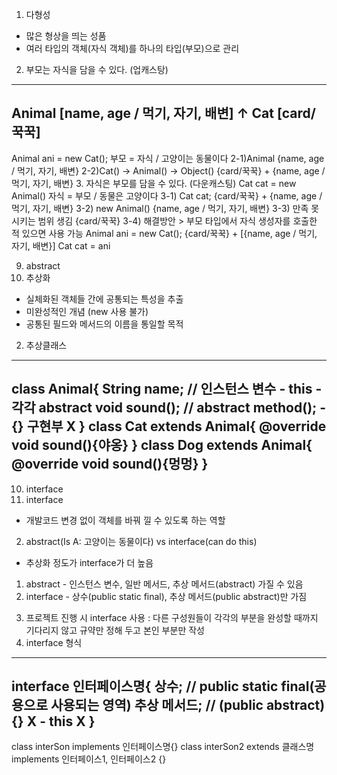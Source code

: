 1. 다형성
- 많은 형상을 띄는 성품
- 여러 타입의 객체(자식 객체)를 하나의 타입(부모)으로 관리

2. 부모는 자식을 담을 수 있다. (업캐스탕)
-------------------------------------
Animal [name, age / 먹기, 자기, 배변]
↑
Cat [card/꾹꾹]
-------------------------------------
Animal ani = new Cat();    부모 = 자식 / 고양이는 동물이다
2-1)Animal {name, age / 먹기, 자기, 배변}
2-2)Cat() → Animal() → Object()
{card/꾹꾹} + {name, age / 먹기, 자기, 배변}
3. 자식은 부모를 담을 수 있다. (다운캐스팅)
Cat cat = new Animal()     자식 = 부모 / 동물은 고양이다
3-1) Cat cat; {card/꾹꾹} + {name, age / 먹기, 자기, 배변}
3-2) new Animal() {name, age / 먹기, 자기, 배변}
3-3) 만족 못 시키는 범위 생김 {card/꾹꾹}
3-4) 해결방안 > 부모 타입에서 자식 생성자를 호출한 적 있으면 사용 가능
Animal ani = new Cat(); {card/꾹꾹} + [{name, age / 먹기, 자기, 배변}]
Cat cat = ani 

9. abstract
1. 추상화
- 실체화된 객체들 간에 공통되는 특성을 추출
- 미완성적인 개념 (new 사용 불가)
- 공통된 필드와 메서드의 이름을 통일할 목적
2. 추상클래스
-----------------------------------------------------------------------
class Animal{
    String name; // 인스턴스 변수 - this - 각각
    abstract void sound(); // abstract method(); - {} 구현부 X
}
class Cat extends Animal{
    @override void sound(){야옹}
}
class Dog extends Animal{
    @override void sound(){멍멍}
}
-----------------------------------------------------------------------

10. interface
1. interface
- 개발코드 변경 없이 객체를 바꿔 낄 수 있도록 하는 역할 
2. abstract(Is A: 고양이는 동물이다) vs interface(can do this)
- 추상화 정도가 interface가 더 높음
1) abstract - 인스턴스 변수, 일반 메서드, 추상 메서드(abstract) 가질 수 있음
2) interface - 상수(public static final), 추상 메서드(public abstract)만 가짐
3. 프로젝트 진행 시 interface 사용
: 다른 구성원들이 각각의 부분을 완성할 때까지 기다리지 않고 규약만 정해 두고 본인 부분만 작성
4. interface 형식
----------------------------------------------------------
interface 인터페이스명{
    상수; // public static final(공용으로 사용되는 영역)
    추상 메서드; // (public abstract) {} X - this X
}
----------------------------------------------------------
class interSon implements 인터페이스명{}
class interSon2 extends 클래스명 implements 인터페이스1, 인터페이스2 {}